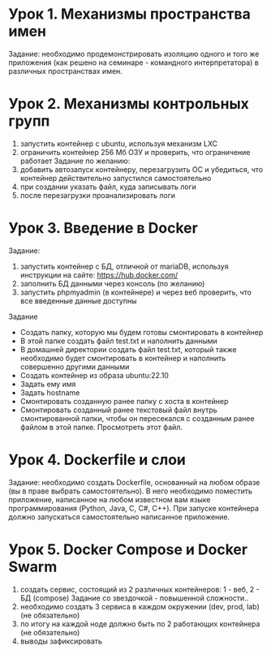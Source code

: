 # Урок 1. Механизмы пространства имен #
Задание: необходимо продемонстрировать изоляцию одного и того же приложения (как решено на семинаре - командного интерпретатора) в различных пространствах имен.

# Урок 2. Механизмы контрольных групп #
1) запустить контейнер с ubuntu, используя механизм LXC
2) ограничить контейнер 256 Мб ОЗУ и проверить, что ограничение работает
Задание по желанию:
4) добавить автозапуск контейнеру, перезагрузить ОС и убедиться, что контейнер действительно запустился самостоятельно
5) при создании указать файл, куда записывать логи
6) после перезагрузки проанализировать логи

# Урок 3. Введение в Docker #
Задание:
1) запустить контейнер с БД, отличной от mariaDB, используя инструкции на сайте: https://hub.docker.com/
2) заполнить БД данными через консоль (по желанию) 
3) запустить phpmyadmin (в контейнере) и через веб проверить, что все введенные данные доступны

Задание
- Создать папку, которую мы будем готовы смонтировать в контейнер
- В этой папке создать файл test.txt и наполнить данными
- В домашней директории создать файл test.txt, который также необходимо будет смонтировать в контейнер и наполнить совершенно другими данными
- Создать контейнер из образа ubuntu:22.10
- Задать ему имя
- Задать hostname
- Смонтировать созданную ранее папку с хоста в контейнер
- Смонтировать созданный ранее текстовый файл внутрь смонтированной папки, чтобы он пересекался с созданным ранее файлом в этой папке. Просмотреть этот файл.

# Урок 4. Dockerfile и слои #
Задание: необходимо создать Dockerfile, основанный на любом образе (вы в праве выбрать самостоятельно).
В него необходимо поместить приложение, написанное на любом известном вам языке программирования (Python, Java, C, С#, C++).
При запуске контейнера должно запускаться самостоятельно написанное приложение.

# Урок 5. Docker Compose и Docker Swarm #
1) создать сервис, состоящий из 2 различных контейнеров: 1 - веб, 2 - БД (compose)
Задание со звездочкой - повышенной сложности..
2) необходимо создать 3 сервиса в каждом окружении (dev, prod, lab) (не обязательно)
3) по итогу на каждой ноде должно быть по 2 работающих контейнера (не обязательно)
4) выводы зафиксировать
